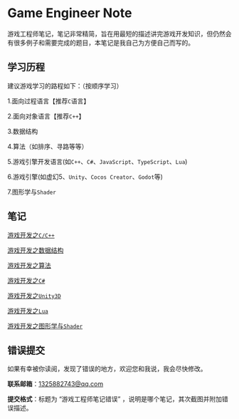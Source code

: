 # Game Engineer Note
游戏工程师笔记，笔记非常精简，旨在用最短的描述讲完游戏开发知识，但仍然会有很多例子和需要完成的题目，本笔记是我自己为方便自己而写的。



## 学习历程

建议游戏学习的路程如下：（按顺序学习）

1.面向过程语言【推荐`C`语言】

2.面向对象语言【推荐`C++`】

3.数据结构

4.算法（如排序、寻路等等）

5.游戏引擎开发语言(如`C++`、`C#`、`JavaScript`、`TypeScript`、`Lua`)

6.游戏引擎(如虚幻5、`Unity`、`Cocos Creator`、`Godot`等)

7.图形学与`Shader`



## 笔记

[游戏开发之`C/C++`](./Note/C&C++.md)

[游戏开发之数据结构](./Note/数据结构.md)

[游戏开发之算法](./Note/算法.md)

[游戏开发之`C#`](./Note/C#.md)

[游戏开发之`Unity3D`](./Note/Unity3D.md)

[游戏开发之`Lua`](./Note/Lua.md)

[游戏开发之图形学与`Shader`](./Note/图形学与Shader.md)



## 错误提交

如果有幸被你读阅，发现了错误的地方，欢迎您和我说，我会尽快修改。

**联系邮箱**：1325882743@qq.com

**提交格式**：标题为 “游戏工程师笔记错误” ，说明是哪个笔记，其次截图并附加错误描述。






